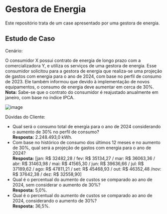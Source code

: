 # Gestora de Energia
Este repositório trata de um case apresentado por uma gestora de energia.

## Estudo de Caso
Cenário:

O consumidor X possui contrato de energia de longo prazo com a comercializadora Y, e utiliza os serviços de uma gestora de energia. Esse consumidor solicitou para a gestora de energia que realiza-se uma projeção de gastos com energia para o ano de 2024, com base no perfil de consumo de 2023. Ele também informou que devido à implementação de novos equipamentos, o consumo de energia deve aumentar em cerca de 30%.<br>
**Nota:** Sabe-se que o contrato do consumidor é reajustado anualmente em janeiro, com base no índice IPCA.<br>

![image](https://github.com/user-attachments/assets/b631f8b6-44b3-4dba-9cb4-5920d6b8b10e)

          
Dúvidas do Cliente:

- Qual será o consumo total de energia para o ano de 2024 considerando o aumento de 30% no perfil de consumo?<br>
**Resposta:** 2.248.493,0 kWh.
- Com base no histórico de consumo dos últimos 12 meses e no aumento de 30%, qual será a projeção de gastos com energia para o ano de 2024?<br>
**Resposta:**
[jan: R$ 32482,28 / fev: R$ 35134,27 / mar: R$ 36063,36 / abr: R$ 31463,98 / mai: R$ 41565,30 / jun: R$ 39636,66 / jul: R$ 37189,62 / ago: R$ 47811,21 / set: R$ 45468,93 / out: R$ 46352,48 /nov: R$ 37642,38 / dez: R$ 32558,90]
- Qual é o percentual do aumento de custos se comparado ao ano de 2024, sem considerar o aumento de 30%?<br>
**Resposta:** 5,0%.
- Qual é o percentual do aumento de custos se comparado ao ano de 2024, considerando o aumento de 30%?<br>
**Resposta:** 36,5%.

